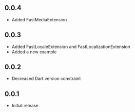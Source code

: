 ## 0.0.4
- Added FastMediaExtension

## 0.0.3
- Added FastLocaleExtension and FastLocalizationExtension
- Added a new example

## 0.0.2
- Decreased Dart version constraint

## 0.0.1
- Initial release